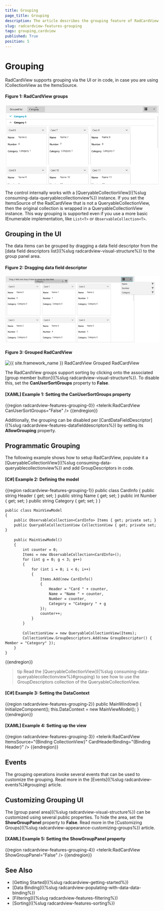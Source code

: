 ```yaml
---
title: Grouping
page_title: Grouping
description: The article describes the grouping feature of RadCardView.
slug: radcardview-features-grouping
tags: grouping,cardview
published: True
position: 5
---
```


# Grouping

RadCardView supports grouping via the UI or in code, in case you are using ICollectionView as the ItemsSource.

#### Figure 1: RadCardView groups
![{{ site.framework_name }} RadCardView RadCardView groups](images/radcardview-features-grouping-0.png)

The control internally works with a [QueryableCollectionView]({%slug consuming-data-queryablecollectionview%}) instance. If you set the ItemsSource of the RadCardView that is not a QueryableCollectionView, then the original collection is wrapped in a QueryableCollectionView instance. This way grouping is supported even if you use a more basic IEnumerable implementation, like `List<T>` or `ObservableCollection<T>`.
 
## Grouping in the UI

The data items can be grouped by dragging a data field descriptor from the [data field descriptors list]({%slug radcardview-visual-structure%}) to the group panel area.

#### Figure 2: Dragging data field descriptor
![{{ site.framework_name }} RadCardView Dragging data field descriptor](images/radcardview-features-grouping-1.png)

#### Figure 3: Grouped RadCardView
![{{ site.framework_name }} RadCardView Grouped RadCardView](images/radcardview-features-grouping-2.png)

The RadCardView groups support sorting by clicking onto the associated [group member button]({%slug radcardview-visual-structure%}). To disable this, set the __CanUserSortGroups__ property to __False__.

#### __[XAML] Example 1: Setting the CanUserSortGroups property__
{{region radcardview-features-grouping-0}}
	<telerik:RadCardView CanUserSortGroups="False" />
{{endregion}}

Additionally, the grouping can be disabled per [CardDataFieldDescriptor]({%slug radcardview-features-datafielddescriptors%}) by setting its __AllowGrouping__ property.

## Programmatic Grouping

The following example shows how to setup RadCardView, populate it a [QueryableCollectionView]({%slug consuming-data-queryablecollectionview%}) and add GroupDescriptors in code.

#### __[C#] Example 2: Defining the model__
{{region radcardview-features-grouping-1}}
	public class CardInfo
    {
        public string Header { get; set; }
        public string Name { get; set; }
        public int Number { get; set; }
        public string Category { get; set; }
    }
	
	public class MainViewModel
    {
        public ObservableCollection<CardInfo> Items { get; private set; }
        public QueryableCollectionView CollectionView { get; private set; }

        public MainViewModel()
        {
            int counter = 0;
            Items = new ObservableCollection<CardInfo>();
            for (int g = 0; g < 3; g++)
            {
                for (int i = 0; i < 6; i++)
                {
                    Items.Add(new CardInfo()
                    {
                        Header = "Card " + counter,
                        Name = "Name " + counter,
                        Number = counter,
                        Category = "Category " + g
                    });
                    counter++;
                }
            }

            CollectionView = new QueryableCollectionView(Items);
            CollectionView.GroupDescriptors.Add(new GroupDescriptor() { Member = "Category" });
        }
    }
{{endregion}} 

>tip Read the [QueryableCollectionView]({%slug consuming-data-queryablecollectionview%}#grouping) to see how to use the GroupDescriptors collection of the QueryableCollectionView.

#### __[C#] Example 3: Setting the DataContext__
{{region radcardview-features-grouping-2}}
	public MainWindow()
	{
		InitializeComponent();
		this.DataContext = new MainViewModel();
	}
{{endregion}}

#### __[XAML] Example 4: Setting up the view__
{{region radcardview-features-grouping-3}}
	<telerik:RadCardView ItemsSource="{Binding CollectionView}" CardHeaderBinding="{Binding Header}" />
{{endregion}}

## Events

The grouping operations invoke several events that can be used to customize the grouping. Read more in the [Events]({%slug radcardview-events%}#grouping) article.

## Customizing Grouping UI

The [group panel area]({%slug radcardview-visual-structure%}) can be customized using several public properties. To hide the area, set the __ShowGroupPanel__ property to __False__. Read more in the [Customizing Groups]({%slug radcardview-appearance-customizing-groups%}) article.

#### __[XAML] Example 5: Setting the ShowGroupPanel property__
{{region radcardview-features-grouping-4}}
	<telerik:RadCardView ShowGroupPanel="False" />
{{endregion}}

## See Also
* [Getting Started]({%slug radcardview-getting-started%})
* [Data Binding]({%slug radcardview-populating-with-data-data-binding%})
* [Filtering]({%slug radcardview-features-filtering%})
* [Sorting]({%slug radcardview-features-sorting%})